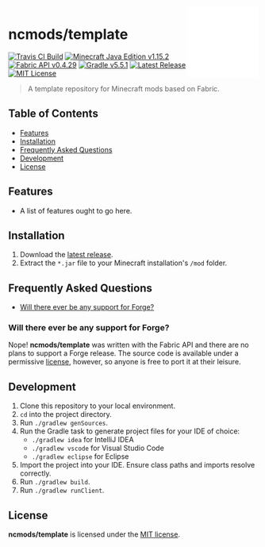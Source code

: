 <img src="src/main/resources/assets/template/icon.png" width="144" height="144" align="right">


# ncmods/template

[![Travis CI Build](https://img.shields.io/travis/ncmods/template?style=flat-square)](https://travis-ci.org/ncmods/template)
[![Minecraft Java Edition v1.15.2](https://img.shields.io/badge/minecraft-v1.15.2-blue.svg?style=flat-square)](https://www.minecraft.net/en-us/article/minecraft-java-edition-1-15-2)
[![Fabric API v0.4.29](https://img.shields.io/badge/fabric--api-v0.4.29-blue.svg?style=flat-square)](https://github.com/FabricMC/fabric/tree/1.15)
[![Gradle v5.5.1](https://img.shields.io/badge/gradle-v5.5.1-blue.svg?style=flat-square)](https://gradle.org/releases/#5.5.1)
[![Latest Release](https://img.shields.io/github/release/ncmods/template.svg?sort=semver&style=flat-square)](https://github.com/ncmods/template/releases)
[![MIT License](https://img.shields.io/github/license/ncmods/template.svg?style=flat-square)](#license)

> A template repository for Minecraft mods based on Fabric.



## Table of Contents
* [Features](#features)
* [Installation](#installation)
* [Frequently Asked Questions](#frequently-asked-questions)
* [Development](#development)
* [License](#license)



## Features
* A list of features ought to go here.



## Installation
1. Download the [latest release](https://github.com/ncmods/template/releases).
2. Extract the `*.jar` file to your Minecraft installation's `/mod` folder.



## Frequently Asked Questions
* [Will there ever be any support for Forge?](#will-there-ever-be-any-support-for-forge)

### Will there ever be any support for Forge?
Nope! **ncmods/template** was written with the Fabric API and there are no plans to support a Forge release. The source code is available under a permissive [license](#license), however, so anyone is free to port it at their leisure.



## Development
1. Clone this repository to your local environment.
2. `cd` into the project directory.
3. Run `./gradlew genSources`.
4. Run the Gradle task to generate project files for your IDE of choice:
    - `./gradlew idea` for IntelliJ IDEA
    - `./gradlew vscode` for Visual Studio Code
    - `./gradlew eclipse` for Eclipse
5. Import the project into your IDE. Ensure class paths and imports resolve correctly.
6. Run `./gradlew build`.
7. Run `./gradlew runClient`.



## License
**ncmods/template** is licensed under the [MIT license](LICENSE).
